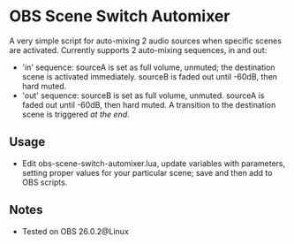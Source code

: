 # OBS Scene Switch Automixer

A very simple script for auto-mixing 2 audio sources when specific scenes are
activated. Currently supports 2 auto-mixing sequences, in and out:

- 'in' sequence: sourceA is set as full volume, unmuted; the destination scene
  is activated immediately. sourceB is faded out until -60dB, then hard muted.
- 'out' sequence: sourceB is set as full volume, unmuted. sourceA is faded out
  until -60dB, then hard muted. A transition to the destination scene is
  triggered *at the end*.

## Usage

- Edit obs-scene-switch-automixer.lua, update variables with parameters,
  setting proper values for your particular scene; save and then add to OBS scripts.

## Notes

- Tested on OBS 26.0.2@Linux
